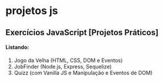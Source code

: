 # projetos js
## Exercícios JavaScript [Projetos Práticos]

#### Listando:
1. Jogo da Velha (HTML, CSS, DOM e Eventos)
1. JobFinder (Node.js, Express, Sequelize)
1. Quizz (com Vanilla JS e Manipulação e Eventos de DOM)
